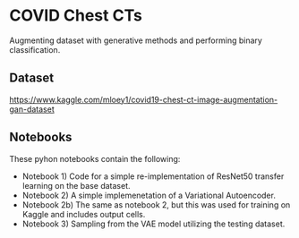 # COVID Chest CTs

Augmenting dataset with generative methods and performing binary classification. 

## Dataset

https://www.kaggle.com/mloey1/covid19-chest-ct-image-augmentation-gan-dataset


## Notebooks

These pyhon notebooks contain the following:

* Notebook 1) Code for a simple re-implementation of ResNet50 transfer learning on the base dataset.
* Notebook 2) A simple implemenetation of a Variational Autoencoder. 
* Notebook 2b) The same as notebook 2, but this was used for training on Kaggle and includes output cells.
* Notebook 3) Sampling from the VAE model utilizing the testing dataset.

